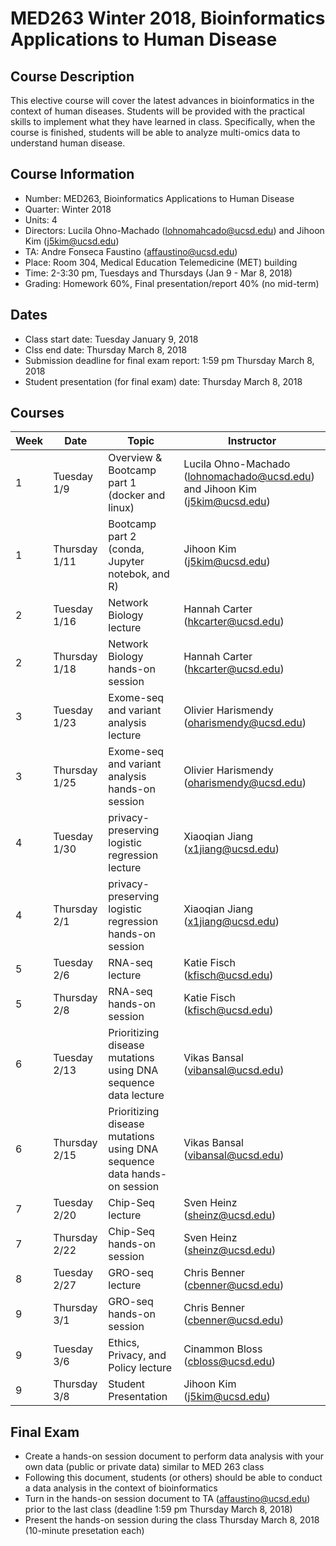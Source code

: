 
# MED263 Winter 2018, Bioinformatics Applications to Human Disease

## Course Description
This elective course will cover the latest advances in bioinformatics in the context of human diseases. Students will be provided with the practical skills to implement what they have learned in class. Specifically, when the course is finished, students will be able to analyze multi-omics data to understand human disease.


## Course Information
* Number: MED263, Bioinformatics Applications to Human Disease
* Quarter: Winter 2018
* Units: 4
* Directors: Lucila Ohno-Machado (lohnomahcado@ucsd.edu) and Jihoon Kim (j5kim@ucsd.edu)
* TA: Andre Fonseca Faustino (affaustino@ucsd.edu)
* Place: Room 304, Medical Education Telemedicine (MET) building
* Time: 2-3:30 pm, Tuesdays and Thursdays (Jan 9 - Mar 8, 2018)
* Grading: Homework 60%, Final presentation/report 40% (no mid-term)

## Dates
* Class start date: Tuesday January 9, 2018
* Clss end date: Thursday March 8, 2018
* Submission deadline for final exam report: 1:59 pm Thursday March 8, 2018
* Student presentation (for final exam) date: Thursday March 8, 2018

## Courses
| Week | Date                          | Topic                                            | Instructor |
|------|-------------------------------|--------------------------------------------------|------------|
| 1    | Tuesday  1/9  | Overview & Bootcamp part 1 (docker and linux)    | Lucila Ohno-Machado (lohnomachado@ucsd.edu) and Jihoon Kim (j5kim@ucsd.edu) |
| 1    | Thursday 1/11 | Bootcamp part 2 (conda, Jupyter notebok, and R)  | Jihoon Kim (j5kim@ucsd.edu) |
| 2    | Tuesday  1/16 | Network Biology lecture                                  | Hannah Carter (hkcarter@ucsd.edu) |
| 2    | Thursday 1/18 | Network Biology hands-on session                         | Hannah Carter (hkcarter@ucsd.edu) |
| 3    | Tuesday  1/23  | Exome-seq and variant analysis lecture            | Olivier Harismendy (oharismendy@ucsd.edu) |
| 3    | Thursday 1/25 | Exome-seq and variant analysis hands-on session   | Olivier Harismendy (oharismendy@ucsd.edu) |
| 4    | Tuesday  1/30  | privacy-preserving logistic regression lecture          | Xiaoqian Jiang (x1jiang@ucsd.edu) |
| 4    | Thursday 2/1   | privacy-preserving logistic regression hands-on session | Xiaoqian Jiang (x1jiang@ucsd.edu) |
| 5    | Tuesday  2/6 | RNA-seq lecture                                  | Katie Fisch (kfisch@ucsd.edu) |
| 5    | Thursday 2/8 | RNA-seq hands-on session                         | Katie Fisch  (kfisch@ucsd.edu)|
| 6    | Tuesday  2/13 | Prioritizing disease mutations using DNA sequence data lecture          | Vikas Bansal (vibansal@ucsd.edu) |
| 6    | Thursday 2/15  | Prioritizing disease mutations using DNA sequence data hands-on session | Vikas Bansal (vibansal@ucsd.edu) |
| 7    | Tuesday  2/20  | Chip-Seq lecture          | Sven Heinz (sheinz@ucsd.edu) |
| 7    | Thursday 2/22  | Chip-Seq hands-on session | Sven Heinz (sheinz@ucsd.edu) |
| 8    | Tuesday  2/27  | GRO-seq lecture            | Chris Benner (cbenner@ucsd.edu) |
| 9    | Thursday 3/1   | GRO-seq  hands-on session | Chris Benner (cbenner@ucsd.edu)  |
| 9    | Tuesday  3/6  | Ethics, Privacy, and Policy lecture          | Cinammon Bloss (cbloss@ucsd.edu) |
| 9    | Thursday 3/8   | Student Presentation | Jihoon Kim (j5kim@ucsd.edu) |


## Final Exam
* Create a hands-on session document to perform data analysis with your own data (public or private data) similar to MED 263 class
* Following this document, students (or others) should be able to conduct a data analysis in the context of bioinformatics
* Turn in the hands-on session document to TA (affaustino@ucsd.edu) prior to the last class (deadline  1:59 pm Thursday March 8, 2018)
* Present the hands-on session during the class Thursday March 8, 2018 (10-minute presetation each)